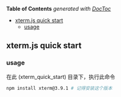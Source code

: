 <!-- START doctoc generated TOC please keep comment here to allow auto update -->
<!-- DON'T EDIT THIS SECTION, INSTEAD RE-RUN doctoc TO UPDATE -->
**Table of Contents**  *generated with [DocToc](https://github.com/thlorenz/doctoc)*

- [xterm.js quick start](#xtermjs-quick-start)
  - [usage](#usage)

<!-- END doctoc generated TOC please keep comment here to allow auto update -->

## xterm.js quick start

### usage

在此 (xterm_quick_start) 目录下，执行此命令

```bash
npm install xterm@3.9.1 # 记得安装这个版本
```
